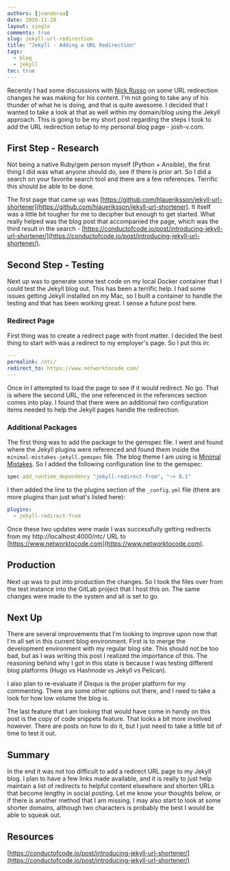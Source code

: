 ```yaml
---
authors: [jvanderaa]
date: 2020-11-28
layout: single
comments: true
slug: jekyll-url-redirection
title: "Jekyll - Adding a URL Redirection"
tags:
  - blog
  - jekyll
toc: true
---
```

Recently I had some discussions with [Nick Russo](https://twitter.com/nickrusso42518) on some URL redirection changes he was making for his content. I'm not going to take any of his thunder of what he is doing, and that is quite awesome. I decided that I wanted to take a look at that as well within my domain/blog using the Jekyll approach. This is going to be my short post regarding the steps I took to add the URL redirection setup to my personal blog page - josh-v.com.  

<!-- more -->

## First Step - Research

Not being a native Ruby/gem person myself (Python + Ansible), the first thing I did was what anyone should do, see if there is prior art. So I did a search on your favorite search tool and there are a few references. Terrific this should be able to be done.  

The first page that came up was [https://github.com/hlaueriksson/jekyll-url-shortener](https://github.com/hlaueriksson/jekyll-url-shortener). It itself was a little bit tougher for me to decipher but enough to get started. What really helped was the blog post that accompanied the page, which was the third result in the search - [https://conductofcode.io/post/introducing-jekyll-url-shortener/](https://conductofcode.io/post/introducing-jekyll-url-shortener/).  

## Second Step - Testing

Next up was to generate some test code on my local Docker container that I could test the Jekyll blog out. This has been a terrific help. I had some issues getting Jekyll installed on my Mac, so I built a container to handle the testing and that has been working great. I sense a future post here.  

### Redirect Page

First thing was to create a redirect page with front matter. I decided the best thing to start with was a redirect to my employer's page. So I put this in:

```yaml
---
permalink: /ntc/
redirect_to: https://www.networktocode.com/
---
```

Once in I attempted to load the page to see if it would redirect. No go. That is where the second URL, the one referenced in the references section comes into play. I found that there were an additional two configuration items needed to help the Jekyll pages handle the redirection.

### Additional Packages

The first thing was to add the package to the gemspec file. I went and found where the Jekyll plugins were referenced and found them inside the `minimal-mistakes-jekyll.gemspec` file. The blog theme I am using is [Minimal Mistakes](https://mmistakes.github.io/minimal-mistakes/). So I added the following configuration line to the gemspec:

```ruby
spec.add_runtime_dependency "jekyll-redirect-from", "~> 0.1"
```

I then added the line to the plugins section of the `_config.yml` file (there are more plugins than just what's listed here):

```yaml
plugins:
  - jekyll-redirect-from
```

Once these two updates were made I was successfully getting redirects from my http://localhost:4000/ntc/ URL to [https://www.networktocode.com](https://www.networktocode.com).

## Production

Next up was to put into production the changes. So I took the files over from the test instance into the GitLab project that I host this on. The same changes were made to the system and all is set to go.

## Next Up

There are several improvements that I'm looking to improve upon now that I'm all set in this current blog environment. First is to merge the development environment with my regular blog site. This should not be too bad, but as I was writing this post I realized the importance of this. The reasoning behind why I got in this state is because I was testing different blog platforms (Hugo vs Hashnode vs Jekyll vs Pelican).  

I also plan to re-evaluate if Disqus is the proper platform for my commenting. There are some other options out there, and I need to take a look for how low volume the blog is.  

The last feature that I am looking that would have come in handy on this post is the copy of code snippets feature. That looks a bit more involved however. There are posts on how to do it, but I just need to take a little bit of time to test it out.  

## Summary

In the end it was not too difficult to add a redirect URL page to my Jekyll blog. I plan to have a few links made available, and it is really to just help maintain a list of redirects to helpful content elsewhere and shorten URLs that become lengthy in social posting. Let me know your thoughts below, or if there is another method that I am missing. I may also start to look at some shorter domains, although two characters is probably the best I would be able to squeak out.

## Resources

[https://conductofcode.io/post/introducing-jekyll-url-shortener/](https://conductofcode.io/post/introducing-jekyll-url-shortener/)
